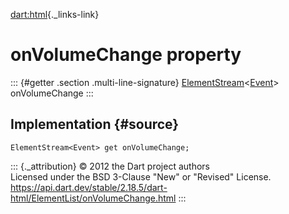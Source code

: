 [dart:html](../../dart-html/dart-html-library){._links-link}

onVolumeChange property
=======================

::: {#getter .section .multi-line-signature}
[ElementStream](../elementstream-class)\<[Event](../event-class)\>
onVolumeChange
:::

Implementation {#source}
--------------

``` {.language-dart data-language="dart"}
ElementStream<Event> get onVolumeChange;
```

::: {._attribution}
© 2012 the Dart project authors\
Licensed under the BSD 3-Clause \"New\" or \"Revised\" License.\
<https://api.dart.dev/stable/2.18.5/dart-html/ElementList/onVolumeChange.html>
:::
